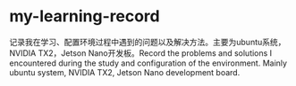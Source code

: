 # my-learning-record
记录我在学习、配置环境过程中遇到的问题以及解决方法。主要为ubuntu系统，NVIDIA TX2，Jetson Nano开发板。Record the problems and solutions I encountered during the study and configuration of the environment. Mainly ubuntu system, NVIDIA TX2, Jetson Nano development board.

